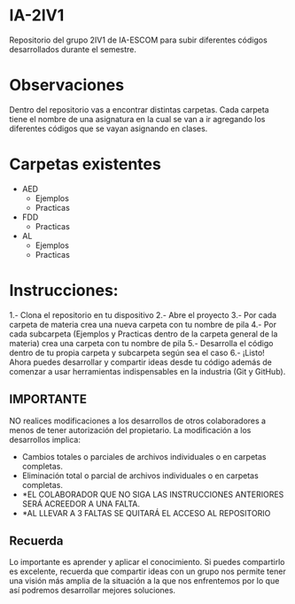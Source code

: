 # IA-2IV1
Repositorio del grupo 2IV1 de IA-ESCOM para subir diferentes códigos desarrollados durante el semestre.

# Observaciones
Dentro del repositorio vas a encontrar distintas carpetas. Cada carpeta tiene el nombre de una asignatura en la cual se van a ir agregando los diferentes códigos que se vayan asignando en clases. 

# Carpetas existentes
- AED 
  - Ejemplos
  - Practicas
- FDD
  - Practicas
- AL
  - Ejemplos
  - Practicas

# Instrucciones:
1.- Clona el repositorio en tu dispositivo
2.- Abre el proyecto
3.- Por cada carpeta de materia crea una nueva carpeta con tu nombre de pila
4.- Por cada subcarpeta (Ejemplos y Practicas dentro de la carpeta general de la materia) crea una carpeta con tu nombre de pila
5.- Desarrolla el código dentro de tu propia carpeta y subcarpeta según sea el caso
6.- ¡Listo! Ahora puedes desarrollar y compartir ideas desde tu código además de comenzar a usar herramientas indispensables en la industria (Git y GitHub).

## IMPORTANTE
NO realices modificaciones a los desarrollos de otros colaboradores a menos de tener autorización del propietario.
La modificación a los desarrollos implica:
- Cambios totales o parciales de archivos individuales o en carpetas completas.
- Eliminación total o parcial de archivos individuales o en carpetas completas.
 - *EL COLABORADOR QUE NO SIGA LAS INSTRUCCIONES ANTERIORES SERÁ ACREEDOR A UNA FALTA. 
 - *AL LLEVAR A 3 FALTAS SE QUITARÁ EL ACCESO AL REPOSITORIO

## Recuerda
Lo importante es aprender y aplicar el conocimiento. Si puedes compartirlo es excelente, recuerda que compartir ideas con un grupo nos permite tener una visión más amplia de la situación a la que nos enfrentemos por lo que así podremos desarrollar mejores soluciones.

